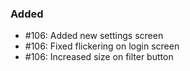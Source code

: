 ### Added

- #106: Added new settings screen
- #106: Fixed flickering on login screen
- #106: Increased size on filter button
